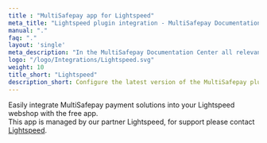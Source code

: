 ```yaml
---
title : "MultiSafepay app for Lightspeed"
meta_title: "Lightspeed plugin integration - MultiSafepay Documentation Center"
manual: "."
faq: "."
layout: 'single'
meta_description: "In the MultiSafepay Documentation Center all relevant information regarding our Plugins and API. As well as Support pages for Payment Method, Tools and General Questions. You can also find the contact details of our Support Team and Integration Team."
logo: "/logo/Integrations/Lightspeed.svg"
weight: 10
title_short: "Lightspeed"
description_short: Configure the latest version of the MultiSafepay plugin to your Lightspeed ecommerce platform.
---
```

Easily integrate MultiSafepay payment solutions into your Lightspeed webshop with the free app.<br>
This app is managed by our partner Lightspeed, for support please contact [Lightspeed](https://www.lightspeedhq.nl/support).